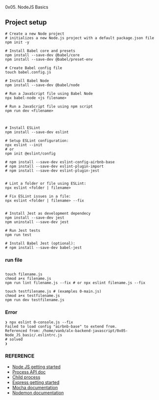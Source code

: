 0x05. NodeJS Basics

## Project setup

```
# Create a new Node project
# initializes a new Node.js project with a default package.json file
npm init -y

# Install Babel core and presets
npm install --save-dev @babel/core
npm install --save-dev @babel/preset-env

# Create Babel config file
touch babel.config.js

# Install Babel Node
npm install --save-dev @babel/node

# Run a JavaScript file using Babel Node
npx babel-node <js filename>

# Run a JavaScript file using npm script
npm run dev <filename>



# Install ESLint
npm install --save-dev eslint

# Setup ESLint configuration:
npx eslint --init
# or
npm init @eslint/config

# npm install --save-dev eslint-config-airbnb-base
# npm install --save-dev eslint-plugin-import
# npm install --save-dev eslint-plugin-jest


# Lint a folder or file using ESLint:
npx eslint <folder | filename>

# Fix ESLint issues in a file:
npx eslint <folder | filename> --fix


# Install Jest as development dependecy
npm install --save-dev jest
npm uninstall --save-dev jest

# Run Jest tests
npm run test

# Install Babel Jest (optional):
# npm install --save-dev babel-jest
```

### run file

```

touch filename.js
chmod a+x filename.js
npm run lint filename.js --fix # or npx eslint filename.js --fix

touch testfilename.js # (examples 0-main.js)
chmod a+x testfilename.js
npm run dev testfilename.js

```
### Error
```
❯ npx eslint 0-console.js --fix
Failed to load config "airbnb-base" to extend from.
Referenced from: /home/vanb/alx-backend-javascript/0x05-Node_JS_basic/.eslintrc.js
# solved
❯
```

### REFERENCE
- [Node JS getting started](https://nodejs.org/en/learn/getting-started/introduction-to-nodejs)
- [Process API doc](https://node.readthedocs.io/en/latest/api/process/)
- [Child process](https://nodejs.org/api/child_process.html)
- [Express getting started](https://expressjs.com/en/starter/installing.html)
- [Mocha documentation](https://mochajs.org/)
- [Nodemon documentation](https://github.com/remy/nodemon#nodemon)
